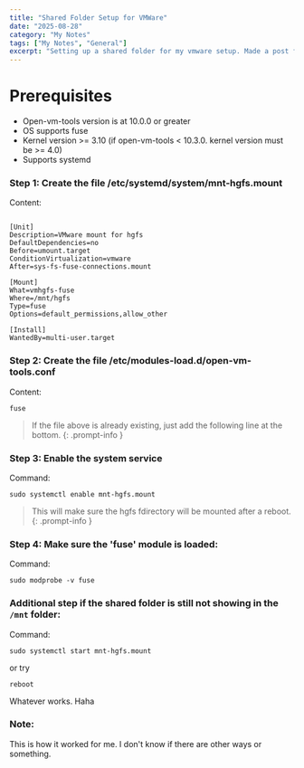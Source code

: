 ```yaml
---
title: "Shared Folder Setup for VMWare"
date: "2025-08-28"
category: "My Notes"
tags: ["My Notes", "General"]
excerpt: "Setting up a shared folder for my vmware setup. Made a post for future reference."
---
```


# Prerequisites

- Open-vm-tools version is at 10.0.0 or greater
- OS supports fuse
- Kernel version >= 3.10 (if open-vm-tools < 10.3.0. kernel version must be >= 4.0)
- Supports systemd

### Step 1: Create the file /etc/systemd/system/mnt-hgfs.mount

Content:

```

[Unit]
Description=VMware mount for hgfs
DefaultDependencies=no
Before=umount.target
ConditionVirtualization=vmware
After=sys-fs-fuse-connections.mount

[Mount]
What=vmhgfs-fuse
Where=/mnt/hgfs
Type=fuse
Options=default_permissions,allow_other

[Install]
WantedBy=multi-user.target

```

### Step 2: Create the file /etc/modules-load.d/open-vm-tools.conf 

Content:
```
fuse
```
> If the file above is already existing, just add the following line at the bottom.
{: .prompt-info }

### Step 3: Enable the system service

Command:

```
sudo systemctl enable mnt-hgfs.mount
```

> This will make sure the hgfs fdirectory will be mounted after a reboot.
{: .prompt-info }

### Step 4: Make sure the 'fuse' module is loaded:

Command:

```
sudo modprobe -v fuse
```

### Additional step if the shared folder is still not showing in the `/mnt` folder:

Command:

```
sudo systemctl start mnt-hgfs.mount
```

or try 

```
reboot
```

Whatever works. Haha

### Note:

This is how it worked for me. I don't know if there are other ways or something. 